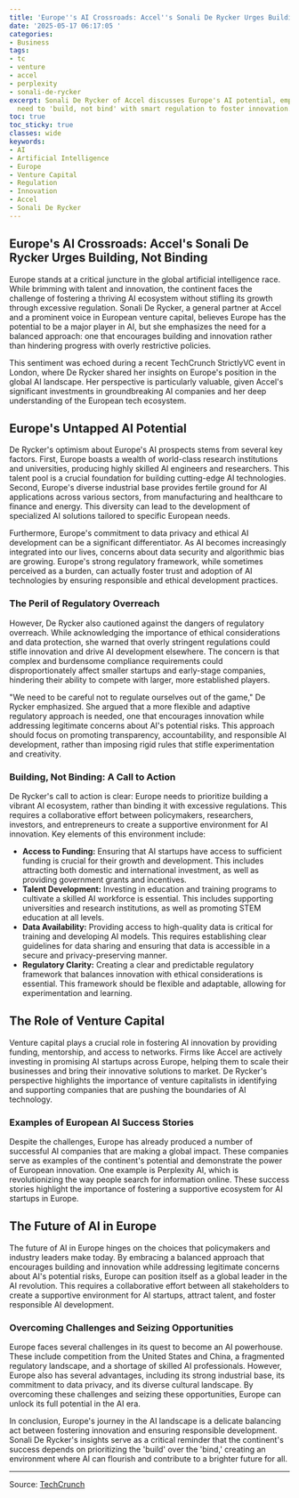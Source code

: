 ```yaml
---
title: 'Europe''s AI Crossroads: Accel''s Sonali De Rycker Urges Building, Not Binding'
date: '2025-05-17 06:17:05 '
categories:
- Business
tags:
- tc
- venture
- accel
- perplexity
- sonali-de-rycker
excerpt: Sonali De Rycker of Accel discusses Europe's AI potential, emphasizing the
  need to 'build, not bind' with smart regulation to foster innovation.
toc: true
toc_sticky: true
classes: wide
keywords:
- AI
- Artificial Intelligence
- Europe
- Venture Capital
- Regulation
- Innovation
- Accel
- Sonali De Rycker
---
```


## Europe's AI Crossroads: Accel's Sonali De Rycker Urges Building, Not Binding

Europe stands at a critical juncture in the global artificial intelligence race. While brimming with talent and innovation, the continent faces the challenge of fostering a thriving AI ecosystem without stifling its growth through excessive regulation. Sonali De Rycker, a general partner at Accel and a prominent voice in European venture capital, believes Europe has the potential to be a major player in AI, but she emphasizes the need for a balanced approach: one that encourages building and innovation rather than hindering progress with overly restrictive policies.

This sentiment was echoed during a recent TechCrunch StrictlyVC event in London, where De Rycker shared her insights on Europe's position in the global AI landscape. Her perspective is particularly valuable, given Accel's significant investments in groundbreaking AI companies and her deep understanding of the European tech ecosystem.

## Europe's Untapped AI Potential

De Rycker's optimism about Europe's AI prospects stems from several key factors. First, Europe boasts a wealth of world-class research institutions and universities, producing highly skilled AI engineers and researchers. This talent pool is a crucial foundation for building cutting-edge AI technologies. Second, Europe's diverse industrial base provides fertile ground for AI applications across various sectors, from manufacturing and healthcare to finance and energy. This diversity can lead to the development of specialized AI solutions tailored to specific European needs.

Furthermore, Europe's commitment to data privacy and ethical AI development can be a significant differentiator. As AI becomes increasingly integrated into our lives, concerns about data security and algorithmic bias are growing. Europe's strong regulatory framework, while sometimes perceived as a burden, can actually foster trust and adoption of AI technologies by ensuring responsible and ethical development practices.

### The Peril of Regulatory Overreach

However, De Rycker also cautioned against the dangers of regulatory overreach. While acknowledging the importance of ethical considerations and data protection, she warned that overly stringent regulations could stifle innovation and drive AI development elsewhere. The concern is that complex and burdensome compliance requirements could disproportionately affect smaller startups and early-stage companies, hindering their ability to compete with larger, more established players.

"We need to be careful not to regulate ourselves out of the game," De Rycker emphasized. She argued that a more flexible and adaptive regulatory approach is needed, one that encourages innovation while addressing legitimate concerns about AI's potential risks. This approach should focus on promoting transparency, accountability, and responsible AI development, rather than imposing rigid rules that stifle experimentation and creativity.

### Building, Not Binding: A Call to Action

De Rycker's call to action is clear: Europe needs to prioritize building a vibrant AI ecosystem, rather than binding it with excessive regulations. This requires a collaborative effort between policymakers, researchers, investors, and entrepreneurs to create a supportive environment for AI innovation. Key elements of this environment include:

*   **Access to Funding:** Ensuring that AI startups have access to sufficient funding is crucial for their growth and development. This includes attracting both domestic and international investment, as well as providing government grants and incentives.
*   **Talent Development:** Investing in education and training programs to cultivate a skilled AI workforce is essential. This includes supporting universities and research institutions, as well as promoting STEM education at all levels.
*   **Data Availability:** Providing access to high-quality data is critical for training and developing AI models. This requires establishing clear guidelines for data sharing and ensuring that data is accessible in a secure and privacy-preserving manner.
*   **Regulatory Clarity:** Creating a clear and predictable regulatory framework that balances innovation with ethical considerations is essential. This framework should be flexible and adaptable, allowing for experimentation and learning.

## The Role of Venture Capital

Venture capital plays a crucial role in fostering AI innovation by providing funding, mentorship, and access to networks. Firms like Accel are actively investing in promising AI startups across Europe, helping them to scale their businesses and bring their innovative solutions to market. De Rycker's perspective highlights the importance of venture capitalists in identifying and supporting companies that are pushing the boundaries of AI technology.

### Examples of European AI Success Stories

Despite the challenges, Europe has already produced a number of successful AI companies that are making a global impact. These companies serve as examples of the continent's potential and demonstrate the power of European innovation. One example is Perplexity AI, which is revolutionizing the way people search for information online. These success stories highlight the importance of fostering a supportive ecosystem for AI startups in Europe.

## The Future of AI in Europe

The future of AI in Europe hinges on the choices that policymakers and industry leaders make today. By embracing a balanced approach that encourages building and innovation while addressing legitimate concerns about AI's potential risks, Europe can position itself as a global leader in the AI revolution. This requires a collaborative effort between all stakeholders to create a supportive environment for AI startups, attract talent, and foster responsible AI development.

### Overcoming Challenges and Seizing Opportunities

Europe faces several challenges in its quest to become an AI powerhouse. These include competition from the United States and China, a fragmented regulatory landscape, and a shortage of skilled AI professionals. However, Europe also has several advantages, including its strong industrial base, its commitment to data privacy, and its diverse cultural landscape. By overcoming these challenges and seizing these opportunities, Europe can unlock its full potential in the AI era.

In conclusion, Europe's journey in the AI landscape is a delicate balancing act between fostering innovation and ensuring responsible development. Sonali De Rycker's insights serve as a critical reminder that the continent's success depends on prioritizing the 'build' over the 'bind,' creating an environment where AI can flourish and contribute to a brighter future for all.


---

Source: [TechCrunch](https://techcrunch.com/2025/05/16/build-dont-bind-accels-sonali-de-rycker-on-europes-ai-crossroads/)